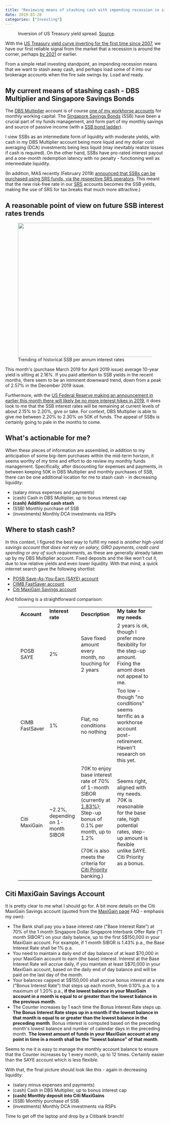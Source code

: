 ```yaml
---
title: "Reviewing means of stashing cash with impending recession in sight"
date: 2019-03-28
categories: ["Investing"]
---
```


<!-- wp:image -->
<figure class="wp-block-image"><img src="https://assets.bwbx.io/images/users/iqjWHBFdfxIU/ikhFGzC1peMs/v4/pidjEfPlU1QWZop3vfGKsrX.ke8XuWirGYh1PKgEw44kE/775x-1.png" alt=""/><figcaption>Inversion of US Treasury yield spread. <a href="https://www.bloomberg.com/news/articles/2019-03-22/u-s-treasury-yield-curve-inverts-for-first-time-since-2007">Source</a>. </figcaption></figure>
<!-- /wp:image -->

<!-- wp:paragraph -->
<p>With the <a href="https://www.bloomberg.com/news/articles/2019-03-22/u-s-treasury-yield-curve-inverts-for-first-time-since-2007">US Treasury yield curve inverting for the first time since 2007</a>, we have our first reliable signal from the market that a recession is around the corner, perhaps <a href="https://www.bloomberg.com/news/articles/2019-02-25/most-economists-see-u-s-recession-by-2021-nabe-survey-shows">by 2021</a> or earlier.</p>
<!-- /wp:paragraph -->

<!-- wp:paragraph -->
<p>From a simple retail investing standpoint, an impending recession means that we want to stash away cash, and perhaps load some of it into our brokerage accounts when the fire sale swings by. Load and ready.</p>
<!-- /wp:paragraph -->

<!-- wp:heading -->
<h2>My current means of stashing cash - DBS Multiplier and Singapore Savings Bonds</h2>
<!-- /wp:heading -->

<!-- wp:paragraph -->
<p>The <a href="https://www.dbs.com.sg/personal/landing/dbs-multiplier/">DBS Multiplier</a> account is of course <a href="https://thestatsguy.home.blog/2018/11/04/ocbc-360-interest-structure-changes-whats-the-impact-on-me-and-you-part-2/">one of my workhorse accounts</a> for monthly working capital. The <a href="http://www.sgs.gov.sg/savingsbonds/About-SSB/Overview.aspx">Singapore Savings Bonds</a> (SSB) have been a crucial part of my funds management, and form part of my monthly savings and source of passive income (with a <a href="https://kpo-and-czm.blogspot.com/2018/04/dbs-multiplier-ssbs-joint-account-higher-interest.html">SSB bond ladder</a>).</p>
<!-- /wp:paragraph -->

<!-- wp:paragraph -->
<p>I view SSBs as an intermediate form of liquidity with moderate yields, with cash in my DBS Multiplier account being more liquid and my dollar cost averaging (DCA) investments being less liquid (may inevitably realize losses if cash is required). On the other hand, SSBs have pro-rated interest payout and a one-month redemption latency with no penalty - functioning well as intermediate liquidity.</p>
<!-- /wp:paragraph -->

<!-- wp:paragraph -->
<p>(In addition, MAS recently (February 2019) <a href="https://thestatsguy.home.blog/2018/12/21/good-news-for-fans-of-singapore-savings-bonds/">announced that SSBs can be purchased using SRS funds, via the respective SRS operators</a>. This meant that the new risk-free rate in our <a href="https://www.mof.gov.sg/MOF-For/Individuals/Supplementary-Retirement-Scheme-SRS">SRS</a> accounts becomes the SSB yields, making the use of SRS for tax breaks that much more attractive.)</p>
<!-- /wp:paragraph -->

<!-- wp:heading -->
<h2>A reasonable point of view on future SSB interest rates trends</h2>
<!-- /wp:heading -->

<!-- wp:image {"align":"center","id":300,"width":697,"height":424} -->
<div class="wp-block-image"><figure class="aligncenter is-resized"><img src="https://thestatsguyhome.files.wordpress.com/2019/03/image-3.png" alt="" class="wp-image-300" width="697" height="424"/><figcaption>Trending of historical SSB per annum interest rates</figcaption></figure></div>
<!-- /wp:image -->

<!-- wp:paragraph -->
<p>This month's (purchase March 2019 for April 2019 issue) average 10-year yield is sitting at 2.16%. If you paid attention to SSB yields in the recent months, there seem to be an imminent downward trend, down from a peak of 2.57% in the December 2019 issue.</p>
<!-- /wp:paragraph -->

<!-- wp:paragraph -->
<p>Furthermore, with the <a href="https://www.bloomberg.com/news/articles/2019-03-20/fed-sees-no-2019-hikes-plans-september-end-to-asset-drawdown">US Federal Reserve making an announcement in earlier this month there will likely be no more interest hikes in 2019</a>, it does look to me that the SSB interest rates will be remaining at current levels of about 2.15% to 2.20%, give or take. For context, DBS Multiplier is able to give me between 2.20% to 2.30% on 50K of funds. The appeal of SSBs is certainly going to pale in the months to come.</p>
<!-- /wp:paragraph -->

<!-- wp:heading -->
<h2>What's actionable for me?</h2>
<!-- /wp:heading -->

<!-- wp:paragraph -->
<p>When these pieces of information are assembled, in addition to my anticipation of some big-item purchases within the mid-term horizon, it seems worthy of my time and effort to do review my monthly funds management. Specifically, after discounting for expenses and payments, in between keeping 50K in DBS Multiplier and monthly purchases of SSB, there can be one additional location for me to stash cash - in decreasing liquidity:</p>
<!-- /wp:paragraph -->

<!-- wp:list -->
<ul><li>(salary minus expenses and payments)</li><li>(cash) Cash in DBS Multiplier, up to bonus interest cap</li><li><strong>(cash) Additional cash stash</strong></li><li>(SSB) Monthly purchase of SSB</li><li>(investments) Monthly DCA investments via RSPs</li></ul>
<!-- /wp:list -->

<!-- wp:heading -->
<h2>Where to stash cash?</h2>
<!-- /wp:heading -->

<!-- wp:paragraph -->
<p>In this context, I figured the best way to fulfill my need is <em>another high-yield savings account that does not rely on salary, GIRO payments, credit card spending or any of such requirements</em>, as these are generally already taken up by my DBS Multiplier account. Fixed deposits and the like won't cut it, due to low relative yields and even lower liquidity. With that mind, a quick internet search gave the following shortlist:</p>
<!-- /wp:paragraph -->

<!-- wp:list -->
<ul><li><a href="https://www.posb.com.sg/personal/deposits/savings-accounts/saye">POSB Save-As-You-Earn (SAYE) account</a></li><li><a href="https://www.cimbbank.com.sg/en/personal/products/accounts/savings-accounts/cimb-fastsaver-account.html">CIMB FastSaver account</a></li><li><a href="https://www.citibank.com.sg/gcb/deposits/mxgn-savacc.htm">Citi MaxiGain Savings account</a></li></ul>
<!-- /wp:list -->

<!-- wp:paragraph -->
<p>And following is a straightforward comparison:</p>
<!-- /wp:paragraph -->

<!-- wp:table -->
<figure class="wp-block-table"><table><tbody><tr><td><strong>Account</strong></td><td><strong>Interest rate</strong></td><td><strong>Description</strong></td><td><strong>My take for my needs</strong></td></tr><tr><td>POSB SAYE</td><td>2%</td><td>Save fixed amount every month, no touching for 2 years</td><td>2 years is ok, though I prefer more flexibility for the step-up amount. Fixing the amont does not appeal to me.</td></tr><tr><td>CIMB FastSaver</td><td>1%</td><td>Flat, no conditions no nothing</td><td>Too low - though "no conditions" seems terrific as a workhorse account post-retirement. Haven't research on this yet.</td></tr><tr><td>Citi MaxiGain</td><td>~2.2%, depending on 1-month SIBOR</td><td>70K to enjoy base interest rate of 70% of 1-month SIBOR (currently at <a href="https://abs.org.sg/rates-sibor">1.83%</a>);<br>Step-up bonus of 0.1% per month, up to 1.2%<br><br>(70K is also meets the criteria for <a href="https://www.citibank.com.sg/citi-priority/index.htm">Citi Priority</a> banking.)</td><td>Seems right, aligned with my needs. 70K is reasonable for the base rate, high potential rates, step-up amount is flexible unlike SAYE. Citi Priority as a bonus.</td></tr></tbody></table></figure>
<!-- /wp:table -->

<!-- wp:heading -->
<h2>Citi MaxiGain Savings Account</h2>
<!-- /wp:heading -->

<!-- wp:paragraph -->
<p>It is pretty clear to me what I should go for. A bit more details on the Citi MaxiGain Savings account (quoted from the <a href="https://www.citibank.com.sg/gcb/deposits/mxgn-savacc.htm">MaxiGain page</a> FAQ - emphasis my own):</p>
<!-- /wp:paragraph -->

<!-- wp:list -->
<ul><li>The Bank shall pay you a base interest rate ("Base Interest Rate") at 70% of the 1 month Singapore Dollar Singapore Interbank Offer Rate ("1 month SIBOR") on your daily balance, up to the first S$150,000 in your MaxiGain account. For example, if 1 month SIBOR is 1.43% p.a., the Base Interest Rate shall be 1% p.a.</li><li>You need to maintain a daily end of day balance of at least $70,000 in your MaxiGain account to earn (the base) interest. Interest at the Base Interest Rate will accrue daily, if you maintain at least S$70,000 in your MaxiGain account, based on the daily end of day balance and will be paid on the last day of the month.</li><li>Your balances capped at S$150,000 shall accrue bonus interest at a rate ("Bonus Interest Rate") that steps up each month, from 0.10% p.a. to a maximum of 1.20% p.a., <strong>if the lowest balance in your MaxiGain account in a month is equal to or greater than the lowest balance in the previous month</strong>.</li><li>The Counter increases by 1 each time the Bonus Interest Rate steps up. <strong>The Bonus Interest Rate steps up in a month if the lowest balance in that month is equal to or greater than the lowest balance in the preceding month</strong>. Bonus interest is computed based on the preceding month's lowest balance and number of calendar days in the preceding month. <strong>The lowest amount of funds in your MaxiGain account at any point in time in a month shall be the "lowest balance" of that month</strong>. </li></ul>
<!-- /wp:list -->

<!-- wp:paragraph -->
<p>Seems to me it is easy to manage the monthly account balance to ensure that the Counter increases by 1 every month, up to 12 times. Certainly easier than the SAYE account which is less flexible.</p>
<!-- /wp:paragraph -->

<!-- wp:paragraph -->
<p>With that, the final picture should look like this - again in decreasing liquidity:</p>
<!-- /wp:paragraph -->

<!-- wp:list -->
<ul><li>(salary minus expenses and payments)</li><li>(cash) Cash in DBS Multiplier, up to bonus interest cap</li><li><strong>(cash) Monthly deposit into Citi MaxiGains</strong></li><li>(SSB) Monthly purchase of SSB</li><li>(investments) Monthly DCA investments via RSPs</li></ul>
<!-- /wp:list -->

<!-- wp:paragraph -->
<p>Time to get off the laptop and drop by a Citibank branch!</p>
<!-- /wp:paragraph -->